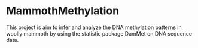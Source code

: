 # MammothMethylation
This project is aim to infer and analyze the DNA methylation patterns in woolly mammoth by using the statistic package DamMet on DNA sequence data. 

